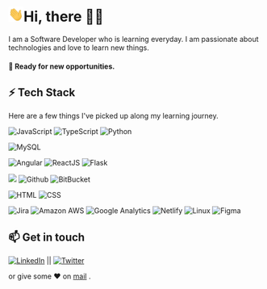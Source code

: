 
# <img src="https://raw.githubusercontent.com/ABSphreak/ABSphreak/master/gifs/Hi.gif" width="30px">Hi, there 👨‍💻

I am a Software Developer who is learning everyday. I am passionate about technologies and love to learn new things.

#### 🔭 Ready for new opportunities.


## ⚡ Tech Stack

Here are a few things I've picked up along my learning journey.


  ![JavaScript](https://img.shields.io/badge/JavaScript-F7DF1E?style=for-the-badge&logo=javascript&logoColor=black) ![TypeScript](https://img.shields.io/badge/TypeScript-007ACC?style=for-the-badge&logo=typescript&logoColor=white) ![Python](https://img.shields.io/badge/-Python-000?style=for-the-badge&logo=python)

![MySQL](https://img.shields.io/badge/MySQL-00000F?style=for-the-badge&logo=mysql&logoColor=white)

  
![Angular](https://img.shields.io/badge/Angular-DD0031?style=for-the-badge&logo=angular&logoColor=white) ![ReactJS](	https://img.shields.io/badge/React-20232A?style=for-the-badge&logo=react&logoColor=61DAFB) ![Flask](https://img.shields.io/badge/Flask-000000?style=for-the-badge&logo=flask&logoColor=white)

 ![](https://img.shields.io/badge/git%20-%23F05033.svg?&style=for-the-badge&logo=git&logoColor=white)  ![Github](https://img.shields.io/badge/github%20-%23121011.svg?&style=for-the-badge&logo=github&logoColor=white) ![BitBucket](https://img.shields.io/badge/bitbucket%20-%230047B3.svg?&style=for-the-badge&logo=bitbucket&logoColor=white)
 
 ![HTML](https://img.shields.io/badge/HTML5-E34F26?style=for-the-badge&logo=html5&logoColor=white) ![CSS](https://img.shields.io/badge/CSS-239120?&style=for-the-badge&logo=css3&logoColor=white)
 
![Jira](https://img.shields.io/badge/-Jira-000?&style=for-the-badge&logo=Jira-Software&logoColor=0052CC)
![Amazon AWS](https://img.shields.io/badge/Amazon_AWS-232F3E?style=for-the-badge&logo=amazon-aws&logoColor=white)
![Google Analytics](https://img.shields.io/badge/Google%20Analytics-E37400?style=for-the-badge&logo=google%20analytics&logoColor=white)
![Netlify](https://img.shields.io/badge/Netlify-00C7B7?style=for-the-badge&logo=netlify&logoColor=white)
![Linux](https://img.shields.io/badge/Linux-FCC624?style=for-the-badge&logo=linux&logoColor=black)
![Figma](https://img.shields.io/badge/Figma-F24E1E?style=for-the-badge&logo=figma&logoColor=white)


## 📫 Get in touch
[![LinkedIn](https://img.shields.io/badge/LinkedIn-0077B5?style=for-the-badge&logo=linkedin&logoColor=white)](https://www.linkedin.com/in/MustafaMerie/) || [![Twitter](https://img.shields.io/badge/Twitter-1DA1F2?style=for-the-badge&logo=twitter&logoColor=white)](https://twitter.com/MustafaMerie) 


 or give some ♥ on [mail](mailto:mustafanawzatt@gmail.com) .
